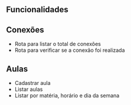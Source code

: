## Funcionalidades

## Conexões

- Rota para listar o total de conexões
- Rota para verificar se a conexão foi realizada

## Aulas

- Cadastrar aula
- Listar aulas
 - Listar por matéria, horário e dia da semana